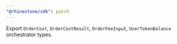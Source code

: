 ```yaml
---
"@rhinestone/sdk": patch
---
```


Export `OrderCost`, `OrderCostResult`, `OrderFeeInput`, `UserTokenBalance` orchestrator types.
